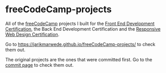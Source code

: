 # freeCodeCamp-projects
All of the [freeCodeCamp](https://www.freecodecamp.org/jarikmarwede) projects I built for the [Front End Development Certification](https://www.freecodecamp.org/certification/jarikmarwede/legacy-front-end), the Back End Development Certification and the [Responsive Web Design Certification](https://www.freecodecamp.org/certification/jarikmarwede/responsive-web-design).

Go to https://jarikmarwede.github.io/freeCodeCamp-projects/ to check them out.

The original projects are the ones that were committed first.
Go to the [commit page](https://github.com/jarikmarwede/freeCodeCamp-projects/commits/master) to check them out.
